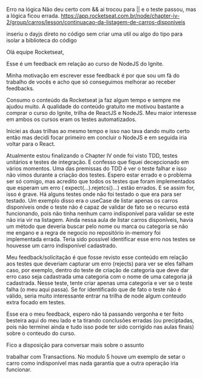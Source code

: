 

Erro na lógica
    Não deu certo com && ai trocou para || e o teste passou, mas a lógica ficou errada.
https://app.rocketseat.com.br/node/chapter-iv-2/group/carros/lesson/continuacao-da-listagem-de-carros-disponiveis

inseriu o dayjs direto no código sem criar uma util ou algo do tipo para isolar a biblioteca do código

Olá equipe Rocketseat,

Esse é um feedback em relação ao curso de NodeJS do Ignite.

Minha motivação em escrever esse feedback é por que sou um fã do trabalho de vocês e acho que só conseguimos melhorar ao receber feedbacks.

Consumo o conteúdo da Rocketseat ja faz algum tempo e sempre me ajudou muito. A qualidade do conteúdo gratuito me motivou bastante a comprar o curso do Ignite, trilha de ReactJS e NodeJS. Meu maior interesse em ambos os cursos eram os testes automatizados. 

Iniciei as duas trilhas ao mesmo tempo e isso nao tava dando muito certo então mas decidi focar primeiro em concluir o NodeJS e em seguida iria voltar para o React.

Atualmente estou finalizando o Chapter IV onde foi visto TDD, testes unitários e testes de integração. E confesso que fiquei decepcionado em vários momentos. Uma das premissas do TDD é ver o teste falhar e isso não vimos durante a criação dos testes. Espero estar errado e o problema ser só comigo, mas acredito que todos os testes que foram implementados que esperam um erro ( expect(...).rejetcs()...) estão errados. E se assim for, isso é grave. Há alguns testes onde não foi testado o que era para ser testado. Um exemplo disso era o useCase de listar apenas os carros disponíveis onde o teste não é capaz de validar de fato se o recurso está funcionando, pois não tinha nenhum carro indisponível para validar se este não iria vir na listagem. Ainda nessa aula de listar carros disponíveis, havia um método que deveria buscar pelo nome ou marca ou categoria se não me engano e a regra de negocio no repositório in-memory foi implementada errada. Teria sido possível identificar esse erro nos testes se houvesse um carro indisponível cadastrado.

Meu feedback/solicitação é que fosse revisto esse conteúdo em relação aos testes que deveriam capturar um erro (rejects) para ver se eles falham caso, por exemplo, dentro do teste de criação de categoria que deve dar erro caso seja cadastrada uma categoria com o nome de uma categoria já cadastrada. Nesse teste, tente criar apenas uma categoria e ver se o teste falha (o meu aqui passa). Se for identificado que de fato o teste não é válido, seria muito interessante entrar na trilha de node algum conteudo extra focado em testes.


Esse era o meu feedback, espero não tá passando vergonha e ter feito besteira aqui do meu lado e ta tirando conclusões erradas (ou preciptadas, pois não terminei ainda e tudo isso pode ter sido corrigido nas aulas finais) sobre o conteudo do curso.

Fico a disposição para conversar mais sobre o assunto



trabalhar com Transactions. No modulo 5 houve um exemplo de setar o carro como indisponível mas nada garantia que a outra operação iria funcionar.

